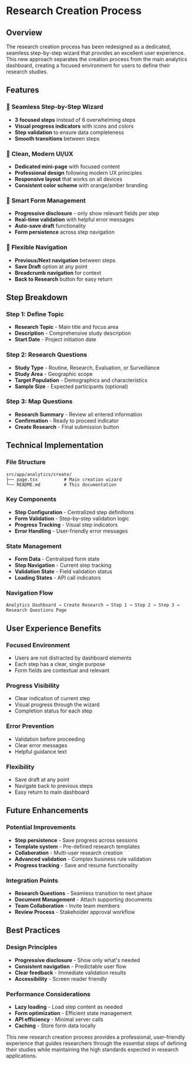 # Research Creation Process

## Overview

The research creation process has been redesigned as a dedicated, seamless step-by-step wizard that provides an excellent user experience. This new approach separates the creation process from the main analytics dashboard, creating a focused environment for users to define their research studies.

## Features

### 🎯 **Seamless Step-by-Step Wizard**

- **3 focused steps** instead of 6 overwhelming steps
- **Visual progress indicators** with icons and colors
- **Step validation** to ensure data completeness
- **Smooth transitions** between steps

### 🎨 **Clean, Modern UI/UX**

- **Dedicated mini-page** with focused content
- **Professional design** following modern UX principles
- **Responsive layout** that works on all devices
- **Consistent color scheme** with orange/amber branding

### 📝 **Smart Form Management**

- **Progressive disclosure** - only show relevant fields per step
- **Real-time validation** with helpful error messages
- **Auto-save draft** functionality
- **Form persistence** across step navigation

### 🔄 **Flexible Navigation**

- **Previous/Next navigation** between steps
- **Save Draft** option at any point
- **Breadcrumb navigation** for context
- **Back to Research** button for easy return

## Step Breakdown

### Step 1: Define Topic

- **Research Topic** - Main title and focus area
- **Description** - Comprehensive study description
- **Start Date** - Project initiation date

### Step 2: Research Questions

- **Study Type** - Routine, Research, Evaluation, or Surveillance
- **Study Area** - Geographic scope
- **Target Population** - Demographics and characteristics
- **Sample Size** - Expected participants (optional)

### Step 3: Map Questions

- **Research Summary** - Review all entered information
- **Confirmation** - Ready to proceed indicator
- **Create Research** - Final submission button

## Technical Implementation

### **File Structure**

```
src/app/analytics/create/
├── page.tsx          # Main creation wizard
└── README.md         # This documentation
```

### **Key Components**

- **Step Configuration** - Centralized step definitions
- **Form Validation** - Step-by-step validation logic
- **Progress Tracking** - Visual step indicators
- **Error Handling** - User-friendly error messages

### **State Management**

- **Form Data** - Centralized form state
- **Step Navigation** - Current step tracking
- **Validation State** - Field validation status
- **Loading States** - API call indicators

### **Navigation Flow**

```
Analytics Dashboard → Create Research → Step 1 → Step 2 → Step 3 → Research Questions Page
```

## User Experience Benefits

### **Focused Environment**

- Users are not distracted by dashboard elements
- Each step has a clear, single purpose
- Form fields are contextual and relevant

### **Progress Visibility**

- Clear indication of current step
- Visual progress through the wizard
- Completion status for each step

### **Error Prevention**

- Validation before proceeding
- Clear error messages
- Helpful guidance text

### **Flexibility**

- Save draft at any point
- Navigate back to previous steps
- Easy return to main dashboard

## Future Enhancements

### **Potential Improvements**

- **Step persistence** - Save progress across sessions
- **Template system** - Pre-defined research templates
- **Collaboration** - Multi-user research creation
- **Advanced validation** - Complex business rule validation
- **Progress tracking** - Save and resume functionality

### **Integration Points**

- **Research Questions** - Seamless transition to next phase
- **Document Management** - Attach supporting documents
- **Team Collaboration** - Invite team members
- **Review Process** - Stakeholder approval workflow

## Best Practices

### **Design Principles**

- **Progressive disclosure** - Show only what's needed
- **Consistent navigation** - Predictable user flow
- **Clear feedback** - Immediate validation results
- **Accessibility** - Screen reader friendly

### **Performance Considerations**

- **Lazy loading** - Load step content as needed
- **Form optimization** - Efficient state management
- **API efficiency** - Minimal server calls
- **Caching** - Store form data locally

This new research creation process provides a professional, user-friendly experience that guides researchers through the essential steps of defining their studies while maintaining the high standards expected in research applications.
